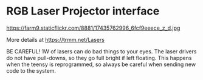 RGB Laser Projector interface
====

https://farm9.staticflickr.com/8881/17435762996_6fcf9eeece_z_d.jpg

More details at https://trmm.net/Lasers

BE CAREFUL! 1W of lasers can do bad things to your eyes.  The laser
drivers do not have pull-downs, so they go full bright if left floating.
This happens when the teensy is reprogrammed, so always be careful
when sending new code to the system.


